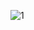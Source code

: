 ![1](https://user-images.githubusercontent.com/83021418/174581260-70841462-5d69-4590-bbc3-dc17d3d2c735.jpg)
